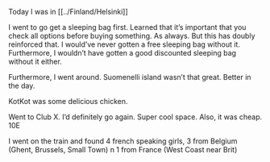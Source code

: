 Today I was in [[../Finland/Helsinki]]

I went to go get a sleeping bag first. Learned that it’s important that you check all options before buying something. As always. But this has doubly reinforced that. I would’ve never gotten a free sleeping bag without it. Furthermore, I wouldn’t have gotten a good discounted sleeping bag without it either.

Furthermore, I went around. Suomenelli island wasn’t that great. Better in the day.

KotKot was some delicious chicken.

Went to Club X. I’d definitely go again. Super cool space. Also, it was cheap. 10E

I went on the train and found 4 french speaking girls, 3 from Belgium (Ghent, Brussels, Small Town) n 1 from France (West Coast near Brit)
